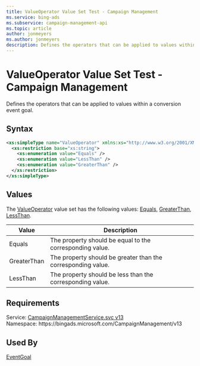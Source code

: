 ```yaml
---
title: ValueOperator Value Set Test - Campaign Management
ms.service: bing-ads
ms.subservice: campaign-management-api
ms.topic: article
author: jonmeyers
ms.author: jonmeyers
description: Defines the operators that can be applied to values within a conversion event goal.(test)
---
```

# ValueOperator Value Set Test - Campaign Management
Defines the operators that can be applied to values within a conversion event goal. 

## Syntax
```xml
<xs:simpleType name="ValueOperator" xmlns:xs="http://www.w3.org/2001/XMLSchema">
  <xs:restriction base="xs:string">
    <xs:enumeration value="Equals" />
    <xs:enumeration value="LessThan" />
    <xs:enumeration value="GreaterThan" />
  </xs:restriction>
</xs:simpleType>
```

## <a name="values"></a>Values

The [ValueOperator](valueoperator.md) value set has the following values: [Equals](#equals), [GreaterThan](#greaterthan), [LessThan](#lessthan).

|Value|Description|
|-----------|---------------|
|<a name="equals"></a>Equals|The property should be equal to the corresponding value.|
|<a name="greaterthan"></a>GreaterThan|The property should be greater than the corresponding value.|
|<a name="lessthan"></a>LessThan|The property should be less than the corresponding value.|

## Requirements
Service: [CampaignManagementService.svc v13](https://campaign.api.bingads.microsoft.com/Api/Advertiser/CampaignManagement/v13/CampaignManagementService.svc)  
Namespace: https\://bingads.microsoft.com/CampaignManagement/v13  

## Used By
[EventGoal](eventgoal.md)  

